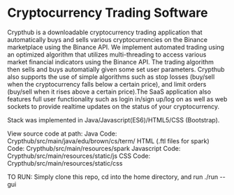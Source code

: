 # Cryptocurrency Trading Software

Crypthub is a downloadable cryptocurrency trading application that automatically buys and sells various cryptocurrencies on the Binance marketplace using the Binance API. We implement automated trading using an optimized algorithm that utilizes multi-threading to access various market financial indicators using the Binance API. The trading algorithm then sells and buys automatially given some set user parameters. Crypthub also supports the use of simple algorithms such as stop losses (buy/sell when the cryptocurrency falls below a certain price), and limit orders (buy/sell when it rises above a certain price).The SaaS application also features full user functionality such as login in/sign up/log on as well as web sockets to provide realtime updates on the status of your cryptocurrency.

Stack was implemented in Java/Javascript(ES6)/HTML5/CSS (Bootstrap).

View source code at path:
  Java Code: Crypthub/src/main/java/edu/brown/cs/term/
  HTML (.ftl files for spark) Code: Crypthub/src/main/resources/spark
  Javascript Code: Crypthub/src/main/resources/static/js
  CSS Code: Crypthub/src/main/resources/static/css

TO RUN:
Simply clone this repo, cd into the home directory, and run ./run --gui

